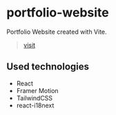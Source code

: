 # portfolio-website

Portfolio Website created with Vite.

> [visit](https://www.emrealtunkaya.dev/)

## Used technologies

- React
- Framer Motion
- TailwindCSS
- react-i18next
